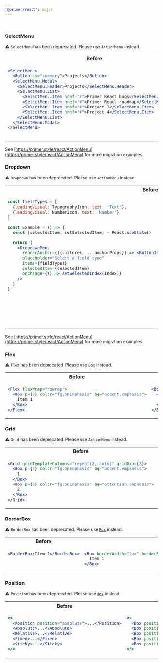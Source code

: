 ```yaml
---
'@primer/react': major
---
```


<br />

### SelectMenu

⚠️ `SelectMenu` has been deprecated. Please use `ActionMenu` instead.

<table>
<tr>
<th> Before </th> <th> After </th>
</tr>
<tr>
<td valign="top">

```jsx
<SelectMenu>
  <Button as="summary">Projects</Button>
  <SelectMenu.Modal>
    <SelectMenu.Header>Projects</SelectMenu.Header>
    <SelectMenu.List>
      <SelectMenu.Item href="#">Primer React bugs</SelectMenu.Item>
      <SelectMenu.Item href="#">Primer React roadmap</SelectMenu.Item>
      <SelectMenu.Item href="#">Project 3</SelectMenu.Item>
      <SelectMenu.Item href="#">Project 4</SelectMenu.Item>
    </SelectMenu.List>
  </SelectMenu.Modal>
</SelectMenu>
```

 </td>
<td valign="top">

```jsx
<ActionMenu>
  <ActionMenu.Button>Projects</ActionMenu.Button>
  <ActionMenu.Overlay>
    <ActionList showDividers>
      <ActionList.Group title="Projects">
        <ActionList.Item>Primer React bugs</ActionList.Item>
        <ActionList.Item>Primer React roadmap</ActionList.Item>
        <ActionList.Item>Project three</ActionList.Item>
        <ActionList.Item>Project four</ActionList.Item>
      </ActionList.Group>
    </ActionList>
  </ActionMenu.Overlay>
</ActionMenu>
```

</td>
</tr>
</table>

See [https://primer.style/react/ActionMenu](https://primer.style/react/ActionMenu) for more migration examples.

### Dropdown

⚠️ `Dropdown` has been deprecated. Please use `ActionMenu` instead.

<table>
<tr>
<th> Before </th> <th> After </th>
</tr>
<tr>
<td valign="top">

```jsx
const fieldTypes = [
  {leadingVisual: TypographyIcon, text: 'Text'},
  {leadingVisual: NumberIcon, text: 'Number'}
]

const Example = () => {
  const [selectedItem, setSelectedItem] = React.useState()

  return (
    <DropdownMenu
      renderAnchor={({children, ...anchorProps}) => <ButtonInvisible {...anchorProps}>{children}</ButtonInvisible>}
      placeholder="Select a field type"
      items={fieldTypes}
      selectedItem={selectedItem}
      onChange={() => setSelectedIndex(index)}
    />
  )
}
```

 </td>
<td valign="top">

```jsx
const fieldTypes = [
  {icon: <TypographyIcon />, name: 'Text'},
  {icon: <NumberIcon />, name: 'Number'}
]

const Example = () => {
  const [selectedItem, setSelectedItem] = React.useState()

  return (
    <ActionMenu>
      <ActionMenu.Button>{selectedItem ? selectedItem.name : 'Select a field type'}</ActionMenu.Button>
      <ActionMenu.Overlay>
        <ActionList selectionVariant="single">
          {fieldTypes.map(field => (
            <ActionList.Item onSelect={() => setSelectedItem(field)} key={field.name}>
              <ActionList.LeadingVisual>{field.icon}</ActionList.LeadingVisual>
              {field.name}
            </ActionList.Item>
          ))}
        </ActionList>
      </ActionMenu.Overlay>
    </ActionMenu>
  )
}
```

</td>
</tr>
</table>

See [https://primer.style/react/ActionMenu](https://primer.style/react/ActionMenu) for more migration examples.

### Flex

⚠️ `Flex` has been deprecated. Please use [`Box`](https://primer.style/react/Box) instead.

<table>
<tr>
<th> Before </th> <th> After </th>
</tr>
<tr>
<td valign="top">

```jsx
<Flex flexWrap="nowrap">
  <Box p={3} color="fg.onEmphasis" bg="accent.emphasis">
    Item 1
  </Box>
</Flex>
```

 </td>
<td valign="top">

```jsx
<Box display="flex" flexWrap="nowrap">
  <Box p={3} color="fg.onEmphasis" bg="accent.emphasis">
    Item 1
  </Box>
</Box>
```

</td>
</tr>
</table>

### Grid

⚠️ `Grid` has been deprecated. Please use `ActionMenu` instead.

<table>
<tr>
<th> Before </th> <th> After </th>
</tr>
<tr>
<td valign="top">

```jsx
<Grid gridTemplateColumns="repeat(2, auto)" gridGap={3}>
  <Box p={3} color="fg.onEmphasis" bg="accent.emphasis">
    1
  </Box>
  <Box p={3} color="fg.onEmphasis" bg="attention.emphasis">
    2
  </Box>
</Grid>
```

 </td>
<td valign="top">

```jsx
<Box display="grid" gridTemplateColumns="repeat(2, auto)" gridGap={3}>
  <Box p={3} color="fg.onEmphasis" bg="accent.emphasis">
    1
  </Box>
  <Box p={3} color="fg.onEmphasis" bg="attention.emphasis">
    2
  </Box>
</Box>
```

</td>
</tr>
</table>

### BorderBox

⚠️ `BorderBox` has been deprecated. Please use [`Box`](https://primer.style/react/Box) instead.

<table>
<tr>
<th> Before </th> <th> After </th>
</tr>
<tr>
<td valign="top">

```jsx
<BorderBox>Item 1</BorderBox>
```

 </td>
<td valign="top">

```jsx
<Box borderWidth="1px" borderStyle="solid" borderColor="border.default" borderRadius={2}>
  Item 1
</Box>
```

</td>
</tr>
</table>

### Position

⚠️ `Position` has been deprecated. Please use [`Box`](https://primer.style/react/Box) instead.

<table>
<tr>
<th> Before </th> <th> After </th>
</tr>
<tr>
<td valign="top">

```jsx
<>
  <Position position="absolute">...</Position>
  <Absolute>...</Absolute>
  <Relative>...</Relative>
  <Fixed>...</Fixed>
  <Sticky>...</Sticky>
</>
```

 </td>
<td valign="top">

```jsx
<>
  <Box position="absolute">...</Box>
  <Box position="absolute">...</Box>
  <Box position="relative">...</Box>
  <Box position="fixed">...</Box>
  <Box position="sticky">...</Box>
</>
```

</td>
</tr>
</table>

